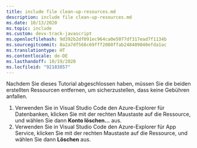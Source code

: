 ```yaml
---
title: include file clean-up-resources.md
description: include file clean-up-resources.md
ms.date: 10/13/2020
ms.topic: include
ms.custom: devx-track-javascript
ms.openlocfilehash: 9d392b2df091ec964ca0e5077df317ead7f1134b
ms.sourcegitcommit: 8a2a7df568c69fff2080ffab248409040efda1ac
ms.translationtype: HT
ms.contentlocale: de-DE
ms.lasthandoff: 10/19/2020
ms.locfileid: "92183857"
---
```

Nachdem Sie dieses Tutorial abgeschlossen haben, müssen Sie die beiden erstellten Ressourcen entfernen, um sicherzustellen, dass keine Gebühren anfallen. 

1. Verwenden Sie in Visual Studio Code den Azure-Explorer für Datenbanken, klicken Sie mit der rechten Maustaste auf die Ressource, und wählen Sie dann **Konto löschen...** aus.
1. Verwenden Sie in Visual Studio Code den Azure-Explorer für App Service, klicken Sie mit der rechten Maustaste auf die Ressource, und wählen Sie dann **Löschen** aus.

